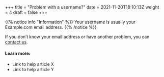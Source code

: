 +++
title = "Problem with a username?"
date = 2021-11-20T18:10:13Z
weight = 4
draft = false
+++

{{% notice info "Information" %}}
Your username is usually your Example.com email address.
{{% /notice %}}

If you don’t know your email address or have another problem, you can [contact us](https//:www.google.com).

#### Learn more:

- Link to help article X
- Link to help article Y
